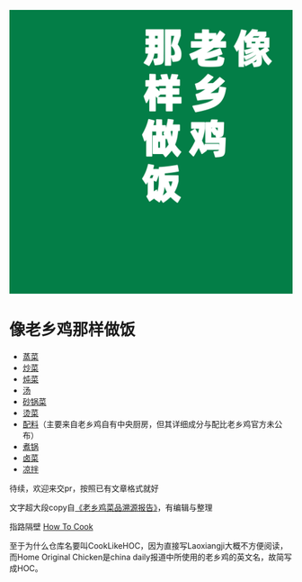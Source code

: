 ![pic](/logo.png)

# 像老乡鸡那样做饭

- [蒸菜](/蒸菜)
- [炒菜](/炒菜)
- [炖菜](/炖菜)
- [汤](/汤)
- [砂锅菜](/砂锅菜)
- [烫菜](/烫菜)
- [配料](/配料)（主要来自老乡鸡自有中央厨房，但其详细成分与配比老乡鸡官方未公布）
- [煮锅](/煮锅)
- [卤菜](/卤菜)
- [凉拌](/凉拌)

待续，欢迎来交pr，按照已有文章格式就好

文字超大段copy自[《老乡鸡菜品溯源报告》](https://www.lxjchina.com.cn/display.asp?id=4226)，有编辑与整理

指路隔壁 [How To Cook](https://cook.aiurs.co/)

至于为什么仓库名要叫CookLikeHOC，因为直接写Laoxiangji大概不方便阅读，而Home Original Chicken是china daily报道中所使用的老乡鸡的英文名，故简写成HOC。
